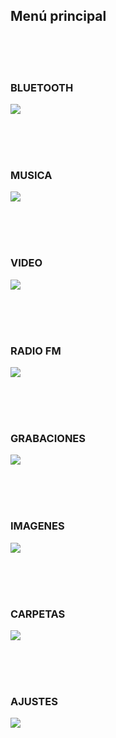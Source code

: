 ## Menú principal

<br><br><br>
### BLUETOOTH
![](http://static.energysistem.com/images/manuals/42645/579f30ac59b41.jpg) 

<br><br><br>
### MUSICA
![](http://static.energysistem.com/images/manuals/42645/579f30e766571.jpg) 

<br><br><br>
### VIDEO
 ![](http://static.energysistem.com/images/manuals/42645/579f310483658.jpg) 

<br><br><br>
### RADIO FM
![](http://static.energysistem.com/images/manuals/42645/579f30fcc630b.jpg) 

<br><br><br>
### GRABACIONES
![](http://static.energysistem.com/images/manuals/42645/579f30be871d2.jpg) 

<br><br><br>
### IMAGENES
![](http://static.energysistem.com/images/manuals/42645/579f30d96107f.jpg) 

<br><br><br>
### CARPETAS
![](http://static.energysistem.com/images/manuals/42645/579f30b646f40.jpg) 

<br><br><br>
### AJUSTES
![](http://static.energysistem.com/images/manuals/42645/579f30a6c0e13.jpg) 

